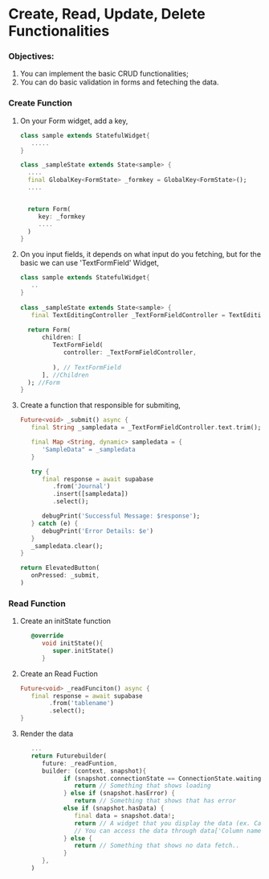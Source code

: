 # Create, Read, Update, Delete Functionalities

### Objectives:
1. You can implement the basic CRUD functionalities;
2. You can do basic validation in forms and feteching the data.


### Create Function

1. On your Form widget, add a key,

   ``` dart
   class sample extends StatefulWidget{
      .....
   }

   class _sampleState extends State<sample> {
     ....
     final GlobalKey<FormState> _formkey = GlobalKey<FormState>();
     ....


     return Form(
        key: _formkey
        ....
     )
   }
   ```
   
2.  On you input fields, it depends on what input do you fetching, but for the basic we can use 'TextFormField' Widget,
   
      ```dart
      class sample extends StatefulWidget{
         ..
      }
   
      class _sampleState extends State<sample> {
         final TextEditingController _TextFormFieldController = TextEditingController();
   
        return Form(
            children: [
               TextFormField(
                  controller: _TextFormFieldController,
                  
               ), // TextFormField  
            ], //Children
        ); //Form
      }
      ```

3. Create a function that responsible for submiting,

   ``` dart
   Future<void> _submit() async {
      final String _sampledata = _TextFormFieldController.text.trim();

      final Map <String, dynamic> sampledata = {
         'SampleData" = _sampledata
      }

      try {
         final response = await supabase
            .from('Journal')
            .insert([sampledata])
            .select();

         debugPrint('Successful Message: $response');
      } catch (e) {
         debugPrint('Error Details: $e')
      }
      _sampledata.clear();       
   }

   return ElevatedButton(
      onPressed: _submit,  
   )
   ```

### Read Function

1. Create an initState function
   ``` dart
      @override
         void initState(){
            super.initState()
         }
   ```
2. Create an Read Fuction
      ``` dart
      Future<void> _readFunciton() async {
         final response = await supabase
              .from('tablename')
              .select();
      }
      ```
3. Render the data
   ``` dart
      ...
      return Futurebuilder(
         future: _readFuntion,
         builder: (context, snapshot){
               if (snapshot.connectionState == ConnectionState.waiting) {
                  return // Something that shows loading
               } else if (snapshot.hasError) {
                  return // Something that shows that has error
               else if (snapshot.hasData) {
                  final data = snapshot.data!;
                  return // A widget that you display the data (ex. Card, List, etc).
                  // You can access the data through data['Column name'] ?? "Message when the data is empty"
               } else {
                  return // Something that shows no data fetch..
               }
         },
      )
   ```

